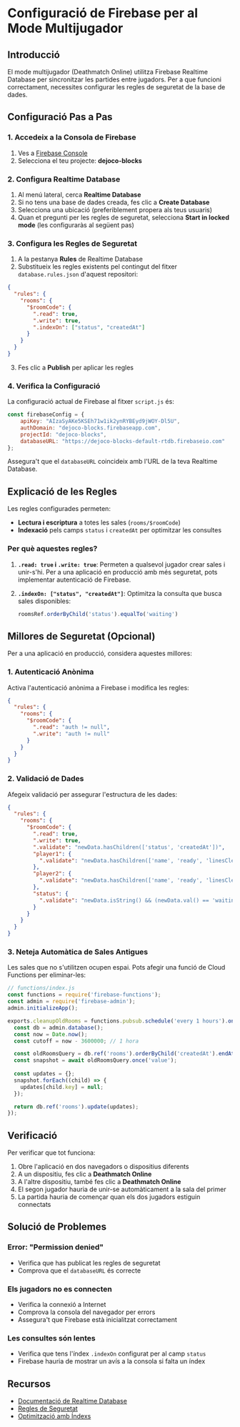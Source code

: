 # Configuració de Firebase per al Mode Multijugador

## Introducció

El mode multijugador (Deathmatch Online) utilitza Firebase Realtime Database per sincronitzar les partides entre jugadors. Per a que funcioni correctament, necessites configurar les regles de seguretat de la base de dades.

## Configuració Pas a Pas

### 1. Accedeix a la Consola de Firebase

1. Ves a [Firebase Console](https://console.firebase.google.com/)
2. Selecciona el teu projecte: **dejoco-blocks**

### 2. Configura Realtime Database

1. Al menú lateral, cerca **Realtime Database**
2. Si no tens una base de dades creada, fes clic a **Create Database**
3. Selecciona una ubicació (preferiblement propera als teus usuaris)
4. Quan et pregunti per les regles de seguretat, selecciona **Start in locked mode** (les configuraràs al següent pas)

### 3. Configura les Regles de Seguretat

1. A la pestanya **Rules** de Realtime Database
2. Substitueix les regles existents pel contingut del fitxer `database.rules.json` d'aquest repositori:

```json
{
  "rules": {
    "rooms": {
      "$roomCode": {
        ".read": true,
        ".write": true,
        ".indexOn": ["status", "createdAt"]
      }
    }
  }
}
```

3. Fes clic a **Publish** per aplicar les regles

### 4. Verifica la Configuració

La configuració actual de Firebase al fitxer `script.js` és:

```javascript
const firebaseConfig = {
    apiKey: "AIzaSyAKe5KSEh71w1ik2ynRYBEyd9jWOY-Dl5U",
    authDomain: "dejoco-blocks.firebaseapp.com",
    projectId: "dejoco-blocks",
    databaseURL: "https://dejoco-blocks-default-rtdb.firebaseio.com"
};
```

Assegura't que el `databaseURL` coincideix amb l'URL de la teva Realtime Database.

## Explicació de les Regles

Les regles configurades permeten:

- **Lectura i escriptura** a totes les sales (`rooms/$roomCode`)
- **Indexació** pels camps `status` i `createdAt` per optimitzar les consultes

### Per què aquestes regles?

1. **`.read: true` i `.write: true`**: Permeten a qualsevol jugador crear sales i unir-s'hi. Per a una aplicació en producció amb més seguretat, pots implementar autenticació de Firebase.

2. **`.indexOn: ["status", "createdAt"]`**: Optimitza la consulta que busca sales disponibles:
   ```javascript
   roomsRef.orderByChild('status').equalTo('waiting')
   ```

## Millores de Seguretat (Opcional)

Per a una aplicació en producció, considera aquestes millores:

### 1. Autenticació Anònima

Activa l'autenticació anònima a Firebase i modifica les regles:

```json
{
  "rules": {
    "rooms": {
      "$roomCode": {
        ".read": "auth != null",
        ".write": "auth != null"
      }
    }
  }
}
```

### 2. Validació de Dades

Afegeix validació per assegurar l'estructura de les dades:

```json
{
  "rules": {
    "rooms": {
      "$roomCode": {
        ".read": true,
        ".write": true,
        ".validate": "newData.hasChildren(['status', 'createdAt'])",
        "player1": {
          ".validate": "newData.hasChildren(['name', 'ready', 'linesCleared'])"
        },
        "player2": {
          ".validate": "newData.hasChildren(['name', 'ready', 'linesCleared'])"
        },
        "status": {
          ".validate": "newData.isString() && (newData.val() == 'waiting' || newData.val() == 'playing' || newData.val() == 'finished')"
        }
      }
    }
  }
}
```

### 3. Neteja Automàtica de Sales Antigues

Les sales que no s'utilitzen ocupen espai. Pots afegir una funció de Cloud Functions per eliminar-les:

```javascript
// functions/index.js
const functions = require('firebase-functions');
const admin = require('firebase-admin');
admin.initializeApp();

exports.cleanupOldRooms = functions.pubsub.schedule('every 1 hours').onRun(async (context) => {
  const db = admin.database();
  const now = Date.now();
  const cutoff = now - 3600000; // 1 hora

  const oldRoomsQuery = db.ref('rooms').orderByChild('createdAt').endAt(cutoff);
  const snapshot = await oldRoomsQuery.once('value');
  
  const updates = {};
  snapshot.forEach((child) => {
    updates[child.key] = null;
  });

  return db.ref('rooms').update(updates);
});
```

## Verificació

Per verificar que tot funciona:

1. Obre l'aplicació en dos navegadors o dispositius diferents
2. A un dispositiu, fes clic a **Deathmatch Online**
3. A l'altre dispositiu, també fes clic a **Deathmatch Online**
4. El segon jugador hauria de unir-se automàticament a la sala del primer
5. La partida hauria de començar quan els dos jugadors estiguin connectats

## Solució de Problemes

### Error: "Permission denied"

- Verifica que has publicat les regles de seguretat
- Comprova que el `databaseURL` és correcte

### Els jugadors no es connecten

- Verifica la connexió a Internet
- Comprova la consola del navegador per errors
- Assegura't que Firebase està inicialitzat correctament

### Les consultes són lentes

- Verifica que tens l'índex `.indexOn` configurat per al camp `status`
- Firebase hauria de mostrar un avís a la consola si falta un índex

## Recursos

- [Documentació de Realtime Database](https://firebase.google.com/docs/database)
- [Regles de Seguretat](https://firebase.google.com/docs/database/security)
- [Optimització amb Índexs](https://firebase.google.com/docs/database/security/indexing-data)
